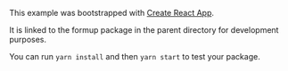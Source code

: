 This example was bootstrapped with [Create React App](https://github.com/facebook/create-react-app).

It is linked to the formup package in the parent directory for development purposes.

You can run `yarn install` and then `yarn start` to test your package.
